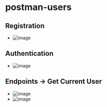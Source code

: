 # postman-users

## Registration

- ![image](https://github.com/KooWeso/postman-users/assets/106434278/f09f8e3e-5315-492c-8a6c-878e6e013427)

## Authentication

- ![image](https://github.com/KooWeso/postman-users/assets/106434278/1cd2453b-cb03-4db5-be6d-340b15cb22dd)

## Endpoints -> Get Current User

- ![image](https://github.com/KooWeso/postman-users/assets/106434278/e548669e-8bcd-4114-944c-5d707dfb0afc)
- ![image](https://github.com/KooWeso/postman-users/assets/106434278/485c7ea7-0461-4c8b-866c-08d03d0b9aa4)
